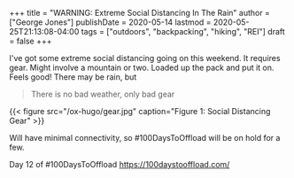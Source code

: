 +++
title = "WARNING: Extreme Social Distancing In The Rain"
author = ["George Jones"]
publishDate = 2020-05-14
lastmod = 2020-05-25T21:13:08-04:00
tags = ["outdoors", "backpacking", "hiking", "REI"]
draft = false
+++

I've got some extreme social distancing going on this weekend.  It
requires gear.  Might involve a mountain or two.  Loaded up the
pack and put it on.  Feels good!  There may be rain, but

> There is no bad weather, only bad gear

<a id="orgdeb44fb"></a>

{{< figure src="/ox-hugo/gear.jpg" caption="Figure 1: Social Distancing Gear" >}}

<!--more-->

Will have minimal connectivity, so #100DaysToOffload will be on
hold for a few.

Day 12 of #100DaysToOffload <https://100daystooffload.com/>
